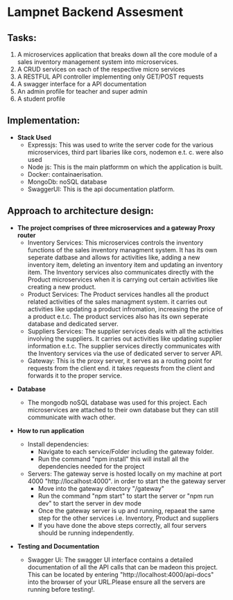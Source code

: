 # Lampnet Backend Assesment

## Tasks:

1. A microservices application that breaks down all the core module of a sales inventory management system into microservices.
2. A CRUD services on each of the respective micro services
3. A RESTFUL API controller implementing only GET/POST requests
4. A swagger interface for a API documentation
5. An admin profile for teacher and super admin
6. A student profile

## Implementation:

- **Stack Used**
  - Expressjs: This was used to write the server code for the various microservices, third part libaries like cors, nodemon e.t. c. were also used
  - Node js: This is the main platformm on which the application is built.
  - Docker: containaerisation.
  - MongoDb: noSQL database
  - SwaggerUI: This is the api documentation platform.

## Approach to architecture design:

- **The project comprises of three microservices and a gateway Proxy router**
  - Inventory Services:
    This microservices controls the inventory functions of the sales inventory managment system. It has its own seperate datbase and allows for activities like, adding a new inventory item, deleting an inventory item and updating an inventory item.
    The Inventory services also communicates directly with the Product microservices when it is carrying out certain activities like creating a new product.
  - Product Services:
    The Product services handles all the product related activities of the sales managment system. it carries out activities like updating a product infromation, increasing the price of a product e.t.c. The product services also has its own seperate database and dedicated server.
  - Suppliers Services:
    The supplier services deals with all the activities involving the suppliers. It carries out activities like updating supplier information e.t.c. The supplier services directly communicates with the Inventory services via the use of dedicated server to server API.
  - Gateway:
    This is the proxy server, it serves as a routing point for requests from the client end. it takes requests from the client and forwards it to the proper service.

* **Database**

  - The mongodb noSQL database was used for this project. Each microservices are attached to their own database but they can still communicate with wach other.

* **How to run application**

  - Install dependencies:
    - Navigate to each service/Folder including the gateway folder.
    - Run the command "npm install" this will install all the dependencies needed for the project
  - Servers:
    The gateway serve is hosted locally on my machine at port 4000 "http://localhost:4000". in order to start the the gateway server
    - Move into the gateway directory "/gateway"
    - Run the command "npm start" to start the server or "npm run dev" to start the server in dev mode
    - Once the gateway server is up and running, repaeat the same step for the other services i.e. Inventory, Product and suppliers
    - If you have done the above steps correctly, all four servers should be running independently.

* **Testing and Documentation**
  - Swagger Ui: The swagger UI interface contains a detailed documentation of all the API calls that can be madeon this project. This can be located by entering "http://localhost:4000/api-docs" into the browser of your URL.Please ensure all the servers are running before testing!.
